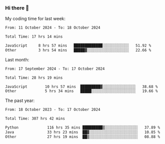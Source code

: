 ### Hi there 👋

My coding time for last week:

<!--START_SECTION:week-->

```txt
From: 11 October 2024 - To: 18 October 2024

Total Time: 17 hrs 14 mins

JavaScript     8 hrs 57 mins   █████████████░░░░░░░░░░░░   51.92 %
Other          3 hrs 54 mins   █████▓░░░░░░░░░░░░░░░░░░░   22.66 %
```

<!--END_SECTION:week-->

Last month:

<!--START_SECTION:month-->

```txt
From: 17 September 2024 - To: 17 October 2024

Total Time: 28 hrs 19 mins

JavaScript        10 hrs 57 mins  █████████▓░░░░░░░░░░░░░░░   38.68 %
Other             5 hrs 34 mins   █████░░░░░░░░░░░░░░░░░░░░   19.66 %
```

<!--END_SECTION:month-->

The past year:

<!--START_SECTION:year-->

```txt
From: 18 October 2023 - To: 17 October 2024

Total Time: 307 hrs 42 mins

Python             116 hrs 35 mins █████████▒░░░░░░░░░░░░░░░   37.89 %
Java               33 hrs 23 mins  ██▓░░░░░░░░░░░░░░░░░░░░░░   10.85 %
Other              27 hrs 19 mins  ██▒░░░░░░░░░░░░░░░░░░░░░░   08.88 %
```

<!--END_SECTION:year-->
